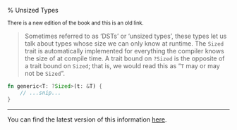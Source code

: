 % Unsized Types

<small>There is a new edition of the book and this is an old link.</small>

> Sometimes referred to as ‘DSTs’ or ‘unsized types’, these types let us talk about types whose size we can only know at runtime.
> The `Sized` trait is automatically implemented for everything the compiler knows the size of at compile time.
> A trait bound on `?Sized` is the opposite of a trait bound on `Sized`; that is, we would read this as “`T` may or may not be `Sized`”.

```rust
fn generic<T: ?Sized>(t: &T) {
    // ...snip...
}
```

---

You can find the latest version of this information
[here](ch19-04-advanced-types.html#dynamically-sized-types-and-the-sized-trait).